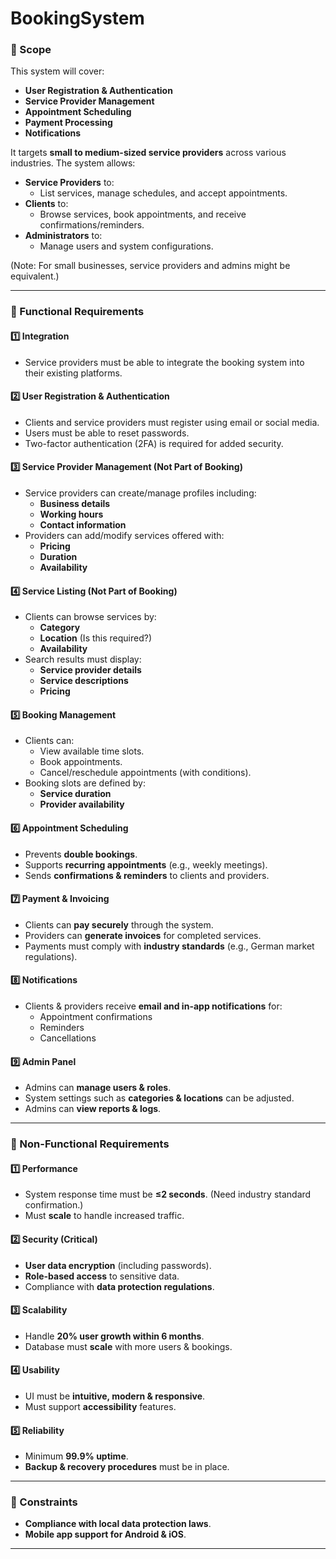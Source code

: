 # BookingSystem
### **📌 Scope**
This system will cover:
- **User Registration & Authentication**
- **Service Provider Management**
- **Appointment Scheduling**
- **Payment Processing**
- **Notifications**

It targets **small to medium-sized service providers** across various industries. The system allows:
- **Service Providers** to:
  - List services, manage schedules, and accept appointments.
- **Clients** to:
  - Browse services, book appointments, and receive confirmations/reminders.
- **Administrators** to:
  - Manage users and system configurations.

(Note: For small businesses, service providers and admins might be equivalent.)

---

### **📌 Functional Requirements**
#### **1️⃣ Integration**
- Service providers must be able to integrate the booking system into their existing platforms.

#### **2️⃣ User Registration & Authentication**
- Clients and service providers must register using email or social media.
- Users must be able to reset passwords.
- Two-factor authentication (2FA) is required for added security.

#### **3️⃣ Service Provider Management (Not Part of Booking)**
- Service providers can create/manage profiles including:
  - **Business details**
  - **Working hours**
  - **Contact information**
- Providers can add/modify services offered with:
  - **Pricing**
  - **Duration**
  - **Availability**

#### **4️⃣ Service Listing (Not Part of Booking)**
- Clients can browse services by:
  - **Category**
  - **Location** (Is this required?)
  - **Availability**
- Search results must display:
  - **Service provider details**
  - **Service descriptions**
  - **Pricing**

#### **5️⃣ Booking Management**
- Clients can:
  - View available time slots.
  - Book appointments.
  - Cancel/reschedule appointments (with conditions).
- Booking slots are defined by:
  - **Service duration**
  - **Provider availability**

#### **6️⃣ Appointment Scheduling**
- Prevents **double bookings**.
- Supports **recurring appointments** (e.g., weekly meetings).
- Sends **confirmations & reminders** to clients and providers.

#### **7️⃣ Payment & Invoicing**
- Clients can **pay securely** through the system.
- Providers can **generate invoices** for completed services.
- Payments must comply with **industry standards** (e.g., German market regulations).

#### **8️⃣ Notifications**
- Clients & providers receive **email and in-app notifications** for:
  - Appointment confirmations
  - Reminders
  - Cancellations

#### **9️⃣ Admin Panel**
- Admins can **manage users & roles**.
- System settings such as **categories & locations** can be adjusted.
- Admins can **view reports & logs**.

---

### **📌 Non-Functional Requirements**
#### **1️⃣ Performance**
- System response time must be **≤2 seconds**. (Need industry standard confirmation.)
- Must **scale** to handle increased traffic.

#### **2️⃣ Security (Critical)**
- **User data encryption** (including passwords).
- **Role-based access** to sensitive data.
- Compliance with **data protection regulations**.

#### **3️⃣ Scalability**
- Handle **20% user growth within 6 months**.
- Database must **scale** with more users & bookings.

#### **4️⃣ Usability**
- UI must be **intuitive, modern & responsive**.
- Must support **accessibility** features.

#### **5️⃣ Reliability**
- Minimum **99.9% uptime**.
- **Backup & recovery procedures** must be in place.

---

### **📌 Constraints**
- **Compliance with local data protection laws**.
- **Mobile app support for Android & iOS**.

---
